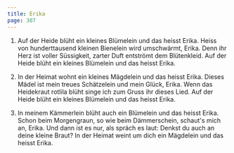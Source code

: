 ```yaml
---
title: Erika
page: 307
---  
```

 
1. Auf der Heide blüht ein kleines Blümelein
und das heisst Erika.
Heiss von hunderttausend kleinen Bienelein
wird umschwärmt, Erika.
Denn ihr Herz ist voller Süssigkeit,
zarter Duft entströmt dem Blütenkleid.
Auf der Heide blüht ein kleines Blümelein
und das heisst Erika.


2. In der Heimat wohnt ein kleines Mägdelein
und das heisst Erika.
Dieses Mädel ist mein treues Schätzelein
und mein Glück, Erika.
Wenn das Heidekraut rotlila blüht
singe ich zum Gruss ihr dieses Lied.
Auf der Heide blüht ein kleines Blümelein
und das heisst Erika.


3. In meinem Kämmerlein blüht auch ein Blümelein
und das heisst Erika.
Schon beim Morgengraun, so wie beim Dämmerschein,
schaut's mich an, Erika.
Und dann ist es nur, als spräch es laut:
Denkst du auch an deine kleine Braut?
In der Heimat weint um dich ein Mägdelein
und das heisst Erika.
